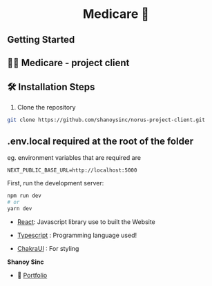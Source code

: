 <h1 align="center"> Medicare 🌟</h1>

## Getting Started

## 👨‍💻 Medicare - project client

## 🛠️ Installation Steps

1. Clone the repository

```Bash
git clone https://github.com/shanoysinc/norus-project-client.git
```

## .env.local required at the root of the folder

eg.
environment variables that are required are

```
NEXT_PUBLIC_BASE_URL=http://localhost:5000
```

First, run the development server:

```bash
npm run dev
# or
yarn dev
```

- [React](https://reactjs.org/): Javascript library use to built the Website

- [Typescript](https://www.typescriptlang.org/) : Programming language used!
- [ChakraUI](https://chakra-ui.com/docs/getting-started) : For styling

**Shanoy Sinc**

- 🦁 [Portfolio](http://shanoysinc.vercel.app/ "Welcome")
